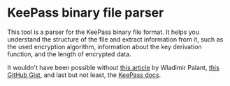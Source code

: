 # KeePass binary file parser

This tool is a parser for the KeePass binary file format.
It helps you understand the structure of the file and extract information from it, such as the used encryption algorithm, information about the key derivation function, and the length of encrypted data.


It wouldn't have been possible without [this article](https://palant.info/2023/03/29/documenting-keepass-kdbx4-file-format/) by Wladimir Palant, [this GitHub Gist](https://gist.github.com/lgg/e6ccc6e212d18dd2ecd8a8c116fb1e45), and last but not least, the [KeePass docs](https://keepass.info/help/kb/kdbx_4.html).

